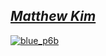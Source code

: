 <a href="https://matthewkim.dev" target="_blank" rel="noopener noreferrer">
  <h2><i>Matthew Kim</i></h2>
</a>

[![blue_p6b](https://github.com/friendlymatthew/friendlymatthew/assets/38759997/d65fde96-5bfe-4cd2-8eab-dd635be6655c)](https://matthewkim.dev)

